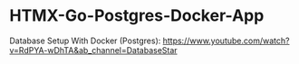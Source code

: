 # HTMX-Go-Postgres-Docker-App

Database Setup With Docker (Postgres): https://www.youtube.com/watch?v=RdPYA-wDhTA&ab_channel=DatabaseStar
